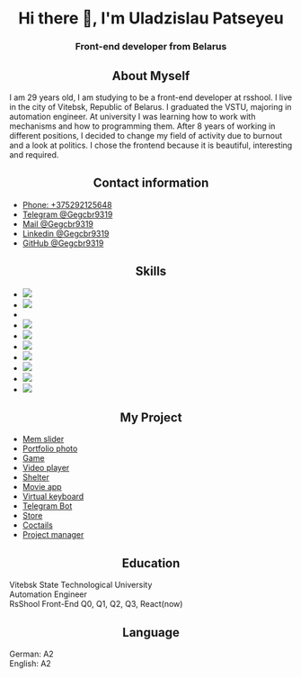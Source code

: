 <h1 align="center"> Hi there 👋, I'm Uladzislau Patseyeu </h1>
<h3 align="center"> Front-end developer from Belarus</h3>

<h2 align="center"> About Myself </h2>
<p> I am 29 years old, I am studying to be a front-end developer at rsshool. I live in the city of Vitebsk, Republic of Belarus. I graduated the VSTU, majoring in automation engineer. At university I was learning how to work with mechanisms and how to programming them. After 8 years of working in different positions, I decided to change my field of activity due to burnout and a look at politics. I chose the frontend because it is beautiful, interesting and required. </p>

<div>
<div> 
<section class="section contact-info" id="contact">
          <h2 class="h2 h2-contact" align="center">Contact information</h2>
          <ul class="contact">
            <li>
              <a class="a" href="tel:+375292125648"><span class="span">Phone: +375292125648</span></a>
            </li>
            <li>
              <a class="a" href="https://t.me/Gegcbr9319"><span class="span">Telegram @Gegcbr9319</span></a>
            </li>
            <li>
              <a class="a" href="mailto:gegcbr9319@gmail.com"><span class="span">Mail @Gegcbr9319</span></a>
            </li>
            <li>
              <a class="a" href="https://linkedin.com/in/gegcbr9319"><span class="span">Linkedin @Gegcbr9319</span></a>
            </li>
            <li>
              <a class="a" href="https://github.com/Gegcbr9319"><span class="span">GitHub @Gegcbr9319</span></a>
            </li>
          </ul>
        </section>
</div>
<div>
<section class="section skills" id="skills">
          <h2 class="h2 h2-skills" align="center">Skills</h2>
          <ul class="skill">
            <li><img src="https://img.shields.io/badge/html5-%23E34F26.svg?style=for-the-badge&logo=html5&logoColor=white"> </img></li> 
            <li><img src="https://img.shields.io/badge/SASS-hotpink.svg?style=for-the-badge&logo=SASS&logoColor=white"></></li>
          <li> <img srs="https://img.shields.io/badge/styled--components-DB7093?style=for-the-badge&logo=styled-components&logoColor=white"></li>
            <li><img src="https://img.shields.io/badge/javascript-%23323330.svg?style=for-the-badge&logo=javascript&logoColor=%23F7DF1E"></li>
            <li><img src="https://img.shields.io/badge/typescript-%23007ACC.svg?style=for-the-badge&logo=typescript&logoColor=white"></li>
            <li><img src="https://img.shields.io/badge/css3-%231572B6.svg?style=for-the-badge&logo=css3&logoColor=white"></li>
            <li><img src="https://img.shields.io/badge/git-%23F05033.svg?style=for-the-badge&logo=git&logoColor=white"></li>
           <li><img src="https://img.shields.io/badge/react-%2320232a.svg?style=for-the-badge&logo=react&logoColor=%2361DAFB"></li>
          <li><img src="https://img.shields.io/badge/React_Router-CA4245?style=for-the-badge&logo=react-router&logoColor=white"></li>
          <li><img src="https://img.shields.io/badge/webpack-%238DD6F9.svg?style=for-the-badge&logo=webpack&logoColor=black"></li>
          </ul>
        </section>
        </div>
        <div> 
        <section class="section project" id="project">
          <h2 class="h2 h2-project" align="center">My Project</h2>
          <ul class="project-ul">
            <li>
              <a class="a" href="https://gegcbr9319.github.io/cssMemSlider/cssMemSlider/src/index"><span class="span">Mem slider</span></a>
            </li>
            <li>
              <a class="a" href="https://gegcbr9319.github.io/portfolio-photo/"><span class="span">Portfolio photo</span></a>
            </li>
            <li>
              <a class="a" href="https://gegcbr9319.github.io/gameNS/"><span class="span">Game</span></a>
            </li>
            <li>
              <a class="a" href="https://gegcbr9319.github.io/portfolio-video/"><span class="span">Video player</span></a>
            </li>
            <li>
              <a class="a" href="https://gegcbr9319.github.io/shelter/pages/main/index"><span class="span">Shelter</span></a>
            </li>
            <li>
              <a class="a" href="https://gegcbr9319.github.io/Movie-app/"><span class="span">Movie app</span></a>
            </li>
            <li>
              <a class="a" href="https://gegcbr9319.github.io/virtualKeyboard/src/index"><span class="span">Virtual keyboard</span></a>
            </li>
            <li>
              <a class="a" href="https://t.me/gegcbrBot"><span class="span">Telegram Bot</span></a>
            </li>
            <li>
              <a class="a" href="https://gegcbr9319-onlinestore.netlify.app/"><span class="span">Store</span></a>
            </li>
             <li>
              <a class="a" href="https://coctails-search.netlify.app/"><span class="span">Coctails</span></a>
            </li>
                <li>
              <a class="a" href="https://rss-react-pm-app.netlify.app/"><span class="span">Project manager</span></a>
            </li>    
          </ul>
        </section>
        </div>
</div>
<div class="down">
        <section class="section education" id="education">
          <h2 class="h2 h2-education" align="center">Education</h2>
          <p>
            Vitebsk State Technological University <br>
            Automation Engineer <br>
            RsShool Front-End Q0, Q1, Q2, Q3, React(now)
          </p>
        </section>
        <section class="section language" id="language">
          <h2 class="h2 h2-language" align="center">Language</h2>
          <p>
            German: A2 <br>
            English: A2
          </p>
        </section>
      </div>
